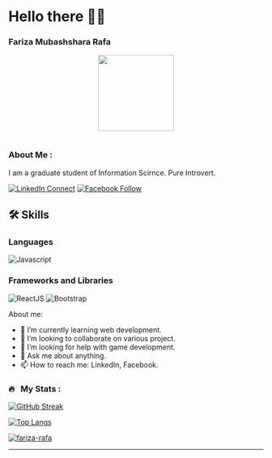 # Hello there 👋🏽

### Fariza Mubashshara Rafa

<p align="center"><img src="https://media.giphy.com/media/v1.Y2lkPTc5MGI3NjExMWk0cDR3cXc0MmE3bjdjOWM2cXhqbjlwbGMyMDQxZ3M0MTZtZWR5OCZlcD12MV9pbnRlcm5hbF9naWZfYnlfaWQmY3Q9Zw/wvQIqJyNBOCjK/giphy.gif" width="150"/></p>
<p align="center">
</p>
<p align="center">

</p>
<p align="center"><img src="https://komarev.com/ghpvc/?username=fariza-rafa&style=flat-square&color=blue" alt=""></p>



### About Me :

I am a graduate student of Information Scirnce. Pure Introvert.

[![LinkedIn Connect](https://img.shields.io/badge/%20-Connect-black?color=14171A&labelColor=212121&logo=linkedin&logoColor=ffffff)](https://www.linkedin.com/in/fariza-rafa/)
[![Facebook Follow](https://img.shields.io/badge/%20-Connect-black?color=14171A&labelColor=1976d2&logo=facebook&logoColor=ffffff)](https://www.facebook.com/fariza.rafaa)

## 🛠️ Skills

### Languages

![Javascript](https://img.shields.io/badge/JavaScript-323330?style=for-the-badge&logo=javascript&logoColor=F7DF1E)

### Frameworks and Libraries

![ReactJS](https://img.shields.io/badge/react-%2320232a.svg?style=for-the-badge&logo=react&logoColor=%2361DAFB)
![Bootstrap](https://img.shields.io/badge/Bootstrap-563D7C?style=for-the-badge&logo=bootstrap&logoColor=white)

About me:

<!-- - 🔭 I’m currently working on Impel IT Solutions -->
- 🌱 I’m currently learning web development.
- 👯 I’m looking to collaborate on various project.
- 🤔 I’m looking for help with game development.
- 💬 Ask me about anything.
- 📫 How to reach me: LinkedIn, Facebook.


### 🔥 &nbsp; My Stats :
[![GitHub Streak](http://github-readme-streak-stats.herokuapp.com?user=fariza-rafa&theme=dark&background=000000)](https://git.io/streak-stats)

[![Top Langs](https://github-readme-stats.vercel.app/api/top-langs/?username=fariza-rafa&layout=compact&theme=vision-friendly-dark)](https://github.com/anuraghazra/github-readme-stats)

<a href="">
  <img align="center" src="https://github-readme-stats.vercel.app/api?username=fariza-rafa&show_icons=true&theme=radical" alt="fariza-rafa"/>
</a>
<hr>

